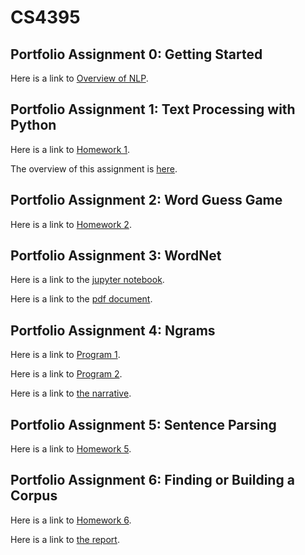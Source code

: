 # CS4395

## Portfolio Assignment 0: Getting Started

Here is a link to [Overview of NLP](Overview_of_NLP.pdf).

## Portfolio Assignment 1: Text Processing with Python

Here is a link to [Homework 1](Homework1_axi180011.py).

The overview of this assignment is [here](PA1_Overview.md).

## Portfolio Assignment 2: Word Guess Game

Here is a link to [Homework 2](Homework2_axi180011.py).

## Portfolio Assignment 3: WordNet

Here is a link to the [jupyter notebook](Homework3_axi180011.ipynb).  

Here is a link to the [pdf document](Homework3_axi180011.pdf).

## Portfolio Assignment 4: Ngrams

Here is a link to [Program 1](Program1.py).   

Here is a link to [Program 2](Program2.py).

Here is a link to [the narrative](Portfolio_Chapter_8_N-grams_Narrative.pdf).

## Portfolio Assignment 5: Sentence Parsing

Here is a link to [Homework 5](NLP_Parsing_HW.pdf).

## Portfolio Assignment 6: Finding or Building a Corpus

Here is a link to [Homework 6](Homework6_axi180011.py).   

Here is a link to [the report](HW6Report.pdf).   


